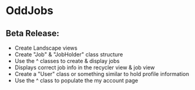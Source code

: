 # OddJobs

## Beta Release: 
* Create Landscape views
* Create "Job" & "JobHolder" class structure
* Use the ^ classes to create & display jobs 
* Displays correct job info in the recycler view & job view
* Create a "User" class or something similar to hold profile information 
* Use the ^ class to populate the my account page 

